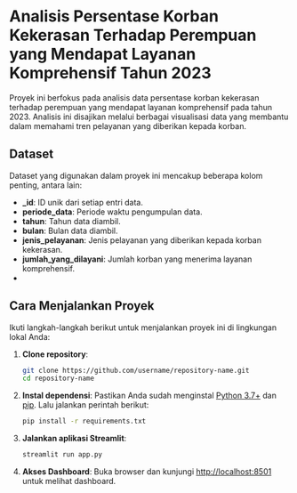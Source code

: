 # Analisis Persentase Korban Kekerasan Terhadap Perempuan yang Mendapat Layanan Komprehensif Tahun 2023

Proyek ini berfokus pada analisis data persentase korban kekerasan terhadap perempuan yang mendapat layanan komprehensif pada tahun 2023. Analisis ini disajikan melalui berbagai visualisasi data yang membantu dalam memahami tren pelayanan yang diberikan kepada korban.

## Dataset

Dataset yang digunakan dalam proyek ini mencakup beberapa kolom penting, antara lain:
- **_id**: ID unik dari setiap entri data.
- **periode_data**: Periode waktu pengumpulan data.
- **tahun**: Tahun data diambil.
- **bulan**: Bulan data diambil.
- **jenis_pelayanan**: Jenis pelayanan yang diberikan kepada korban kekerasan.
- **jumlah_yang_dilayani**: Jumlah korban yang menerima layanan komprehensif.
- 
## Cara Menjalankan Proyek

Ikuti langkah-langkah berikut untuk menjalankan proyek ini di lingkungan lokal Anda:

1. **Clone repository**:
    ```bash
    git clone https://github.com/username/repository-name.git
    cd repository-name
    ```

2. **Instal dependensi**:
    Pastikan Anda sudah menginstal [Python 3.7+](https://www.python.org/downloads/) dan [pip](https://pip.pypa.io/en/stable/). Lalu jalankan perintah berikut:
    ```bash
    pip install -r requirements.txt
    ```

3. **Jalankan aplikasi Streamlit**:
    ```bash
    streamlit run app.py
    ```

4. **Akses Dashboard**:
    Buka browser dan kunjungi [http://localhost:8501](http://localhost:8501) untuk melihat dashboard.


